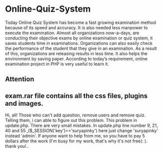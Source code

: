 # Online-Quiz-System
Today Online Quiz System has become a fast growing examination method because of its speed and accuracy. It is also needed less manpower to execute the examination. Almost all organizations now-a-days, are conducting their objective exams by online examination or quiz system, it saves students time in examinations. Organizations can also easily check the performance of the student that they give in an examination. As a result of this, organizations are releasing results in less time. It also helps the environment by saving paper. According to today’s requirement, online examination project in PHP is very useful to learn it.



Attention 
----------------------------
exam.rar file contains all the css files, plugins and images.
----------------------------

Hi, all! Those who can't add question, remove users and remove quiz. Telling them, i can able to figure out this problem. This problem in update.php. There are very small mistakes. In update.php line number 9, 21, 40 and 55 ,($_SESSION['key']=='suryapinky') here just change 'suryapinky' instead 'admin'.   If anyone want to help from me, so you have to pay 5 dollars after the work (I'm busy for my work, that's why it's  not free(: ). thank you!..

